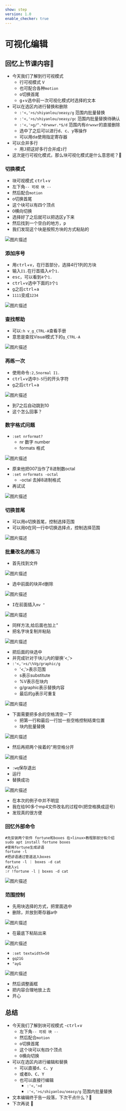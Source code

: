 ```yaml
---
show: step
version: 1.0
enable_checker: true
---
```


# 可视化编辑

## 回忆上节课内容🤔
- 今天我们了解到行可视模式
	- 行可视模式 <kbd>V</kbd>
	- 也可配合各种`motion`
	- <kbd>o</kbd>切换首尾
	- <kbd>g</kbd>+<kbd>v</kbd>选中前一次可视化模式时选择的文本
- 可以在选区内进行替换和删除
	- `:'<,'>s/shiyanlou/oeasy/g` 范围内批量替换
	- `:'<,'>s/shiyanlou/oeasy/gc` 范围内批量替换待确认
	- `:'<,'>g/^.*drwxwr.*$/d` 范围内有`drwxwr`的直接删除
	- 选中了之后可以进行<kbd>d</kbd>、<kbd>c</kbd>、<kbd>y</kbd>等操作
	- 可以用<kbd>d</kbd><kbd>a</kbd>使用指定寄存器
- 可以合并多行
	- 用<kbd>J</kbd>把这好多行合并成`1`行
- 这次是行可视化模式，那么块可视化模式是什么意思呢？🤔

### 切换模式
- 块可视模式 <kbd>ctrl</kbd>+<kbd>v</kbd>
- 左下角`-- 可视 块 --`
- 然后配合`motion`
- <kbd>o</kbd>切换首尾
- 这个块可以有四个顶点
- <kbd>O</kbd>横向切换
- 选择好了之后就可以把选区<kbd>y</kbd>下来
- 然后找到一个空白的地方，<kbd>p</kbd>
- 我们发现这个块是按照方块的方式粘贴的

![图片描述](https://doc.shiyanlou.com/courses/uid1190679-20210203-1612324477390)


### 添加序号

- 用<kbd>ctrl</kbd>+<kbd>v</kbd>，在行首部分，选择4行1列的方块
- 输入`I1.`在行首插入`4`个`1.` 
- <kbd>esc</kbd>，可以看到`4`个`1.`
- <kbd>ctrl</kbd>+<kbd>v</kbd>选中下面的`3`个`1`
- <kbd>g</kbd>之后<kbd>ctrl</kbd>+<kbd>a</kbd>
- `1111`变成`1234`

![图片描述](https://doc.shiyanlou.com/courses/uid1190679-20210203-1612325047662)

### 查找帮助

- 可以`:h v_g_CTRL-A`查看手册
- 意思是查找Visual模式下的`g_CTRL-A`

![图片描述](https://doc.shiyanlou.com/courses/uid1190679-20210705-1625456970083)


### 再练一次

- 使用命令`:2,5normal I1.`
- <kbd>ctrl</kbd>+<kbd>v</kbd>选中`3-5`行的开头字符
- <kbd>g</kbd>之后<kbd>ctrl</kbd>+<kbd>a</kbd>

![图片描述](https://doc.shiyanlou.com/courses/uid1190679-20210728-1627439057601)

- 到7之后自动跳到10
- 这个怎么回事？

### 数字格式问题
- `:set nrformat?`
	- nr 数字 number
	- formats 格式

![图片描述](https://doc.shiyanlou.com/courses/uid1190679-20210728-1627439249489)


- 原来他把007当作了8进制数octal
- `:set nrformats -octal`
	- -octal 去掉8进制格式
- 再试试

![图片描述](https://doc.shiyanlou.com/courses/uid1190679-20210728-1627439369242)

### 切换首尾


-  可以用<kbd>o</kbd>切换首尾，控制选择范围
-  可以用<kbd>O</kbd>在同一行中切换选择点，控制选择范围

![图片描述](https://doc.shiyanlou.com/courses/uid1190679-20210706-1625537294385)

### 批量改名的练习

- 首先找到文件

![图片描述](https://doc.shiyanlou.com/courses/uid1190679-20210418-1618739241836)

- 选中前面的块并<kbd>d</kbd>删除

![图片描述](https://doc.shiyanlou.com/courses/uid1190679-20210418-1618739343727)

- <kbd>I</kbd>在前面插入`mv "`

![图片描述](https://doc.shiyanlou.com/courses/uid1190679-20210418-1618739463640)

- 同样方法,给后面也加上"
- 把名字块复制并粘贴

![图片描述](https://doc.shiyanlou.com/courses/uid1190679-20210418-1618739634006)

- 把后面的块选中
- 并完成针对于块儿内的替换'<,'>
- `:'<,'>s/\%Vg/graphic/g`
	- '<,'>表示范围
	- s表示substitute
	- \%V表示在块内
	- g/graphic表示替换内容
	- 最后的g表示可重复
 
![图片描述](https://doc.shiyanlou.com/courses/uid1190679-20210418-1618739774928)


- 下面需要把多余的空格清空一下
	- 把第一行和最后一行加一些空格控制结束位置
	- 块内批量替换


![图片描述](https://doc.shiyanlou.com/courses/uid1190679-20210418-1618740100577)

- 然后再把两个挨着的"用空格分开

![图片描述](https://doc.shiyanlou.com/courses/uid1190679-20210418-1618740734263)

- `:wq`保存退出
- 运行
- 替换成功

![图片描述](https://doc.shiyanlou.com/courses/uid1190679-20210418-1618740826312)

- 在本次的例子中并不明显
- 我在给90多个mp4文件改名的过程中(把空格换成逗号)
- 发现真的很方便

### 回忆外部命令
```
#先安装两个软件 fortune和boxes 在<linux>教程那部分有介绍
sudo apt install fortune boxes
#使用fortune生成谚语
fortune -l
#把谚语通过管道送入boxes
fortune -l ｜ boxes -d cat
#进入vi
:r !fortune -l | boxes -d cat
```

![图片描述](https://doc.shiyanlou.com/courses/uid1190679-20210727-1627379183357)


### 范围控制
- 先用块选择的方式，把里面选中
- 删除，并放到寄存器a中

![图片描述](https://doc.shiyanlou.com/courses/uid1190679-20210727-1627379754437)

- 在最底下粘贴出来

![图片描述](https://doc.shiyanlou.com/courses/uid1190679-20210727-1627379766447)

- `:set textwidth=50`
- `gq21G`
- `"ayG`

![图片描述](https://doc.shiyanlou.com/courses/uid1190679-20210727-1627379853454)

- 然后调整画框
- 把内容合理地放上去
- 开心

## 总结
- 今天我们了解到块可视模式
	-<kbd>ctrl</kbd>+<kbd>v</kbd>
	- 左下角`-- 可视 块 --`
	- 然后配合`motion`
	- <kbd>o</kbd>切换首尾
	- 这个块可以有四个顶点
	- <kbd>O</kbd>横向切换
- 可以在选区内进行编辑和替换
	- 可以直接<kbd>d</kbd>、<kbd>c</kbd>、<kbd>y</kbd>
	- 或者<kbd>D</kbd>、<kbd>C</kbd>、<kbd>Y</kbd>
	- 也可以直接行编辑
		- `:'<,'>d`
		- `:'<,'>s/shiyanlou/oeasy/g` 范围内批量替换
- 文本编辑终于告一段落，下次干点什么？🤔
- 下次再说 👋






